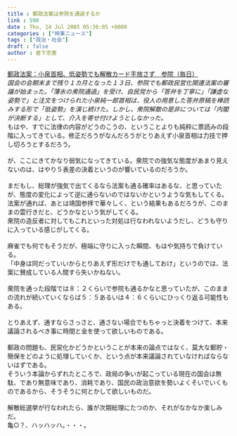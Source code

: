 ```yaml
---
title : 郵政法案は参院を通過するか
link : 590
date : Thu, 14 Jul 2005 05:36:05 +0000
categories : ["時事ニュース"]
tags : ["政治・社会"]
draft : false
author : 倉下忠憲
---
```


<A HREF="http://www.mainichi-msn.co.jp/seiji/kokkai/news/20050714k0000m010143000c.html" TARGET="_blank">郵政法案：小泉首相、低姿勢でも解散カード手放さず　参院（毎日）</A><BR><I>国会の会期末まで残り１カ月となった１３日、参院でも郵政民営化関連法案の審議が始まった。「薄氷の衆院通過」を受け、自民党から「答弁を丁寧に」「謙虚な姿勢で」と注文をつけられた小泉純一郎首相は、役人の用意した答弁原稿を棒読みする形で「低姿勢」を演じ続けた。しかし、衆院解散の是非については「内閣が決断する」として、介入を寄せ付けようとしなかった。</I><BR>もはや、すでに法律の内容がどうのこうの、ということよりも純粋に票読みの段階に入ってきている。修正だろうがなんだろうがとりあえず小泉首相は力技で押し切ろうとするだろう。<BR><BR>が、ここにきてかなり弱気になってきている。衆院での強気な態度があまり見えないのは、はやり５表差の決着というのが響いているのだろうか。<BR><BR>まだもし、総理が強気で出てくるなら法案も通る確率はあるな、と思っていたが、態度の変化によって逆に通らないのではないかというような気もしてくる。<BR>法案が通れば、あとは靖国参拝で華々しく、という結果もあるだろうが、このままの雲行きだと、どうかなという気がしてくる。<BR>衆院の造反者に対してもこれといった対処は行なわれないようだし、どうも守りに入っている感じがしてくる。<BR><BR>麻雀でも何でもそうだが、極端に守りに入った瞬間、もはや気持ちで負けている。<BR>「中身は同だっていいからとりあえず形だけでも通しておけ」というのでは、法案に賛成している人間すら失いかねない。<BR><BR>衆院を通った段階では８：２くらいで参院も通るかなと思っていたが、このままの流れが続いていくならば５：５あるいは４：６くらいにひっくり返る可能性もある。<BR><BR>とりあえず、通すならさっさと、通さない場合でもちゃっと決着をつけて、本来議論されるべき事に時間と金を使って欲しいものである。<BR><BR>郵政の問題も、民営化かどうかということが本来の論点ではなく、莫大な郵貯・簡保をどのように処理していくか、という点が本来議論されていなければならないはずである。<BR>そういう本論からずれたところで、政局の争いが起こっている現在の国会は無駄、であり無意味であり、消耗であり、国民の政治意欲を勢いよくそいでいくものであるから、そうそうに何とかして欲しいものだ。<BR><BR>解散総選挙が行なわれたら、誰が次期総理にたつのか、それがなかなか楽しみだ。<BR>亀○？、ハッハッハ。・・・。<br><br>
